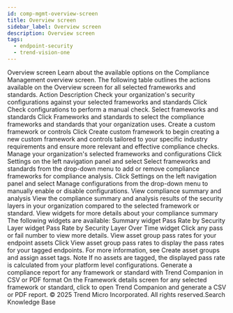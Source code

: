 ```yaml
---
id: comp-mgmt-overview-screen
title: Overview screen
sidebar_label: Overview screen
description: Overview screen
tags:
  - endpoint-security
  - trend-vision-one
---
```


 Overview screen Learn about the available options on the Compliance Management overview screen. The following table outlines the actions available on the Overview screen for all selected frameworks and standards. Action Description Check your organization's security configurations against your selected frameworks and standards Click Check configurations to perform a manual check. Select frameworks and standards Click Frameworks and standards to select the compliance frameworks and standards that your organization uses. Create a custom framework or controls Click Create custom framework to begin creating a new custom framework and controls tailored to your specific industry requirements and ensure more relevant and effective compliance checks. Manage your organization's selected frameworks and configurations Click Settings on the left navigation panel and select Select frameworks and standards from the drop-down menu to add or remove compliance frameworks for compliance analysis. Click Settings on the left navigation panel and select Manage configurations from the drop-down menu to manually enable or disable configurations. View compliance summary and analysis View the compliance summary and analysis results of the security layers in your organization compared to the selected framework or standard. View widgets for more details about your compliance summary The following widgets are available: Summary widget Pass Rate by Security Layer widget Pass Rate by Security Layer Over Time widget Click any pass or fail number to view more details. View asset group pass rates for your endpoint assets Click View asset group pass rates to display the pass rates for your tagged endpoints. For more information, see Create asset groups and assign asset tags. Note If no assets are tagged, the displayed pass rate is calculated from your platform level configurations. Generate a compliance report for any framework or standard with Trend Companion in CSV or PDF format On the Framework details screen for any selected framework or standard, click to open Trend Companion and generate a CSV or PDF report. © 2025 Trend Micro Incorporated. All rights reserved.Search Knowledge Base